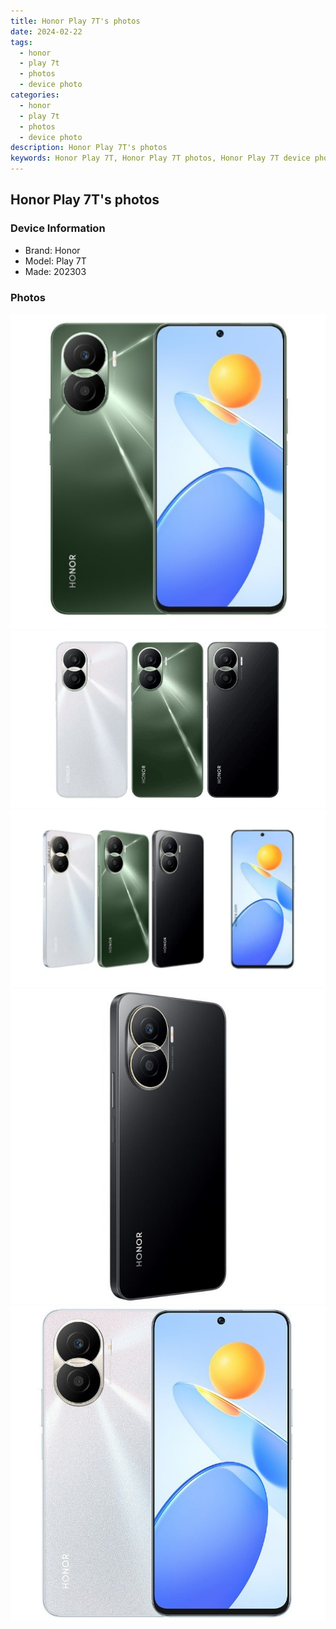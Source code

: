 ```yaml
---
title: Honor Play 7T's photos
date: 2024-02-22
tags: 
  - honor
  - play 7t
  - photos
  - device photo
categories: 
  - honor
  - play 7t
  - photos
  - device photo
description: Honor Play 7T's photos
keywords: Honor Play 7T, Honor Play 7T photos, Honor Play 7T device photo
---
```


## Honor Play 7T's photos

### Device Information

- Brand: Honor
- Model: Play 7T
- Made: 202303

### Photos

![/images/best-assets/devices/honor/honor-play-7t/1.jpg](/images/best-assets/devices/honor/honor-play-7t/1.jpg)
![/images/best-assets/devices/honor/honor-play-7t/2.jpg](/images/best-assets/devices/honor/honor-play-7t/2.jpg)
![/images/best-assets/devices/honor/honor-play-7t/3.jpg](/images/best-assets/devices/honor/honor-play-7t/3.jpg)
![/images/best-assets/devices/honor/honor-play-7t/4.jpg](/images/best-assets/devices/honor/honor-play-7t/4.jpg)
![/images/best-assets/devices/honor/honor-play-7t/5.jpg](/images/best-assets/devices/honor/honor-play-7t/5.jpg)
